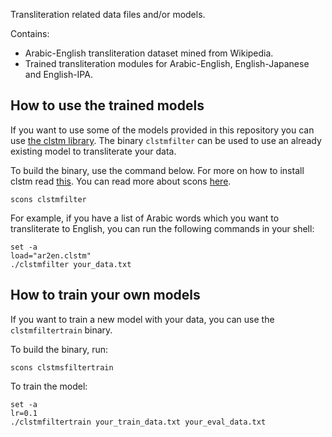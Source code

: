 Transliteration related data files and/or models.

Contains:
  * Arabic-English transliteration dataset mined from Wikipedia.
  * Trained transliteration modules for Arabic-English, English-Japanese and English-IPA.

## How to use the trained models

If you want to use some of the models provided in this repository you can use [the clstm library](https://github.com/tmbdev/clstm). The binary `clstmfilter` can be used to use an already existing model to transliterate your data.

To build the binary, use the command below. For more on how to install clstm read [this](https://github.com/tmbdev/clstm#prerequisites). You can read more about scons [here](http://scons.org/).

```
scons clstmfilter
```

For example, if you have a list of Arabic words which you want to transliterate to English, you can run the following commands in your shell:

```
set -a
load="ar2en.clstm"
./clstmfilter your_data.txt

```

## How to train your own models

If you want to train a new model with your data, you can use the `clstmfiltertrain` binary.

To build the binary, run:

```
scons clstmsfiltertrain
```

To train the model:

```
set -a
lr=0.1
./clstmfiltertrain your_train_data.txt your_eval_data.txt

```

